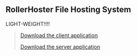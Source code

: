 ## RollerHoster File Hosting System

LIGHT-WEIGHT!!!!

> [Download the client application](https://github.com/Sch8ill/RollerHosterClient)
> 
> [Download the server application](https://github.com/Aikidooo/RollerHosterServer)
